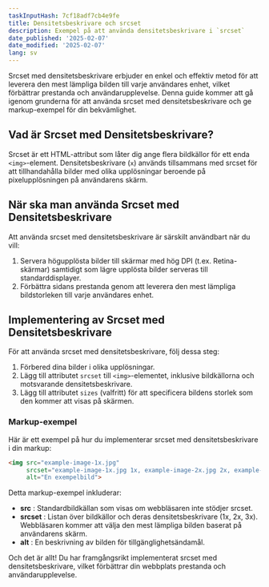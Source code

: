 ```yaml
---
taskInputHash: 7cf18adf7cb4e9fe
title: Densitetsbeskrivare och srcset
description: Exempel på att använda densitetsbeskrivare i `srcset`
date_published: '2025-02-07'
date_modified: '2025-02-07'
lang: sv
---
```

Srcset med densitetsbeskrivare erbjuder en enkel och effektiv metod för att leverera den mest lämpliga bilden till varje användares enhet, vilket förbättrar prestanda och användarupplevelse. Denna guide kommer att gå igenom grunderna för att använda srcset med densitetsbeskrivare och ge markup-exempel för din bekvämlighet.

## Vad är Srcset med Densitetsbeskrivare?

Srcset är ett HTML-attribut som låter dig ange flera bildkällor för ett enda `<img>`-element. Densitetsbeskrivare (`x`) används tillsammans med srcset för att tillhandahålla bilder med olika upplösningar beroende på pixelupplösningen på användarens skärm.

## När ska man använda Srcset med Densitetsbeskrivare

Att använda srcset med densitetsbeskrivare är särskilt användbart när du vill:
1. Servera högupplösta bilder till skärmar med hög DPI (t.ex. Retina-skärmar) samtidigt som lägre upplösta bilder serveras till standarddisplayer.
2. Förbättra sidans prestanda genom att leverera den mest lämpliga bildstorleken till varje användares enhet.

## Implementering av Srcset med Densitetsbeskrivare

För att använda srcset med densitetsbeskrivare, följ dessa steg:
1. Förbered dina bilder i olika upplösningar.
2. Lägg till attributet `srcset` till `<img>`-elementet, inklusive bildkällorna och motsvarande densitetsbeskrivare.
3. Lägg till attributet `sizes` (valfritt) för att specificera bildens storlek som den kommer att visas på skärmen.

### Markup-exempel

Här är ett exempel på hur du implementerar srcset med densitetsbeskrivare i din markup:

```html
<img src="example-image-1x.jpg"
     srcset="example-image-1x.jpg 1x, example-image-2x.jpg 2x, example-image-3x.jpg 3x"
     alt="En exempelbild">
```

Detta markup-exempel inkluderar:
- **src** : Standardbildkällan som visas om webbläsaren inte stödjer srcset.
- **srcset** : Listan över bildkällor och deras densitetsbeskrivare (1x, 2x, 3x). Webbläsaren kommer att välja den mest lämpliga bilden baserat på användarens skärm.
- **alt** : En beskrivning av bilden för tillgänglighetsändamål.

Och det är allt! Du har framgångsrikt implementerat srcset med densitetsbeskrivare, vilket förbättrar din webbplats prestanda och användarupplevelse.
